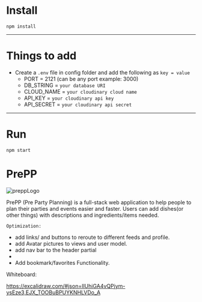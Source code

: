 # Install

`npm install`

---

# Things to add

- Create a `.env` file in config folder and add the following as `key = value`
  - PORT = 2121 (can be any port example: 3000)
  - DB_STRING = `your database URI`
  - CLOUD_NAME = `your cloudinary cloud name`
  - API_KEY = `your cloudinary api key`
  - API_SECRET = `your cloudinary api secret`

---

# Run

`npm start`
# PrePP
![preppLogo](https://user-images.githubusercontent.com/67973604/194168057-c3d3e61e-aa25-486b-ae90-de607c4037fe.gif)

PrePP (Pre Party Planning) is a full-stack web application to help people to plan their parties and events easier and faster.
Users can add dishes(or other things) with descriptions and ingredients/items needed.

`Optimization:`
- add links/ and buttons to reroute to different feeds and profile.
- add Avatar pictures to views and user model.
- add nav bar to the header partial
- 
- Add bookmark/favorites Functionality.

Whiteboard:

https://excalidraw.com/#json=IlUhiGA4vQPjym-ysEze3,EJX_TOOBuBPUYKNHLVDo_A
